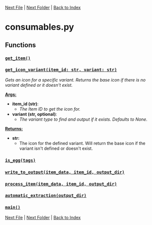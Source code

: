 [Next File](distribution.md) | [Next Folder](article_content/hotbar_slots_content.md) | [Back to Index](../INDEX.md)

# consumables.py

## Functions

### [`get_item()`](https://github.com/Vaileasys/pz-wiki_parser/blob/main/scripts/consumables.py#L10)
### [`get_icon_variant(item_id: str, variant: str)`](https://github.com/Vaileasys/pz-wiki_parser/blob/main/scripts/consumables.py#L19)

_Gets an icon for a specific variant. Returns the base icon if there is no variant defined or it doesn't exist._

<ins>**Args:**</ins>
  - **item_id (str)**:
      - _The Item ID to get the icon for._
  - **variant (str, optional)**:
      - _The variant type to find and output if it exists. Defaults to None._

<ins>**Returns:**</ins>
  - **str:**
      - The icon for the defined variant. Will return the base icon if the variant isn't defined or doesn't exist.
### [`is_egg(tags)`](https://github.com/Vaileasys/pz-wiki_parser/blob/main/scripts/consumables.py#L53)
### [`write_to_output(item_data, item_id, output_dir)`](https://github.com/Vaileasys/pz-wiki_parser/blob/main/scripts/consumables.py#L63)
### [`process_item(item_data, item_id, output_dir)`](https://github.com/Vaileasys/pz-wiki_parser/blob/main/scripts/consumables.py#L101)
### [`automatic_extraction(output_dir)`](https://github.com/Vaileasys/pz-wiki_parser/blob/main/scripts/consumables.py#L105)
### [`main()`](https://github.com/Vaileasys/pz-wiki_parser/blob/main/scripts/consumables.py#L114)


[Next File](distribution.md) | [Next Folder](article_content/hotbar_slots_content.md) | [Back to Index](../INDEX.md)
